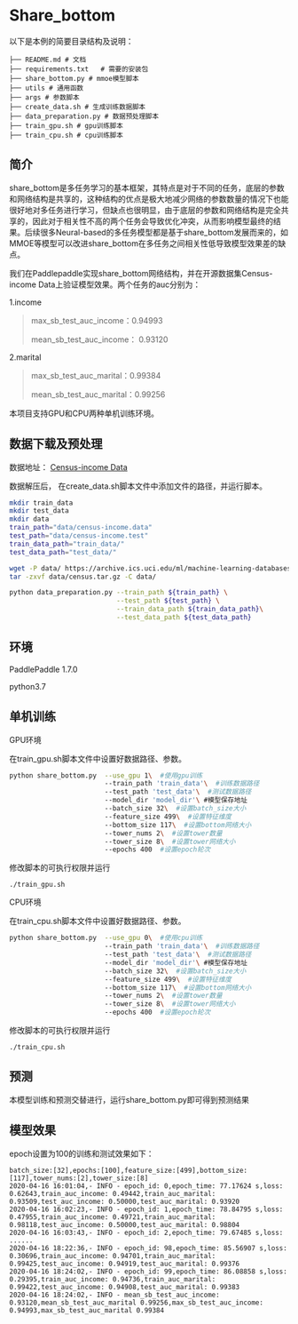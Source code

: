 # Share_bottom

 以下是本例的简要目录结构及说明： 

```
├── README.md # 文档
├── requirements.txt   # 需要的安装包
├── share_bottom.py # mmoe模型脚本
├── utils # 通用函数
├── args # 参数脚本
├── create_data.sh # 生成训练数据脚本
├── data_preparation.py # 数据预处理脚本
├── train_gpu.sh # gpu训练脚本
├── train_cpu.sh # cpu训练脚本
```

## 简介

share_bottom是多任务学习的基本框架，其特点是对于不同的任务，底层的参数和网络结构是共享的，这种结构的优点是极大地减少网络的参数数量的情况下也能很好地对多任务进行学习，但缺点也很明显，由于底层的参数和网络结构是完全共享的，因此对于相关性不高的两个任务会导致优化冲突，从而影响模型最终的结果。后续很多Neural-based的多任务模型都是基于share_bottom发展而来的，如MMOE等模型可以改进share_bottom在多任务之间相关性低导致模型效果差的缺点。

我们在Paddlepaddle实现share_bottom网络结构，并在开源数据集Census-income Data上验证模型效果。两个任务的auc分别为：

1.income

>max_sb_test_auc_income：0.94993
>
>mean_sb_test_auc_income： 0.93120

2.marital

> max_sb_test_auc_marital：0.99384
>
> mean_sb_test_auc_marital：0.99256

本项目支持GPU和CPU两种单机训练环境。



## 数据下载及预处理

数据地址： [Census-income Data](https://archive.ics.uci.edu/ml/datasets/Census-Income+(KDD) )

数据解压后， 在create_data.sh脚本文件中添加文件的路径，并运行脚本。

```sh
mkdir train_data
mkdir test_data
mkdir data
train_path="data/census-income.data"
test_path="data/census-income.test"
train_data_path="train_data/"
test_data_path="test_data/"

wget -P data/ https://archive.ics.uci.edu/ml/machine-learning-databases/census-income-mld/census.tar.gz
tar -zxvf data/census.tar.gz -C data/

python data_preparation.py --train_path ${train_path} \
                           --test_path ${test_path} \
                           --train_data_path ${train_data_path}\
                           --test_data_path ${test_data_path}

```

## 环境

 PaddlePaddle 1.7.0 

 python3.7 

## 单机训练

GPU环境

在train_gpu.sh脚本文件中设置好数据路径、参数。

```sh
python share_bottom.py  --use_gpu 1\  #使用gpu训练
                        --train_path 'train_data'\  #训练数据路径
                        --test_path 'test_data'\  #测试数据路径
                        --model_dir 'model_dir'\ #模型保存地址
                        --batch_size 32\  #设置batch_size大小
                        --feature_size 499\  #设置特征维度
                        --bottom_size 117\  #设置bottom网络大小
                        --tower_nums 2\  #设置tower数量
                        --tower_size 8\  #设置tower网络大小
                        --epochs 400  #设置epoch轮次
```

修改脚本的可执行权限并运行

```
./train_gpu.sh
```

CPU环境

在train_cpu.sh脚本文件中设置好数据路径、参数。

```sh
python share_bottom.py  --use_gpu 0\  #使用cpu训练
                        --train_path 'train_data'\  #训练数据路径
                        --test_path 'test_data'\  #测试数据路径
                        --model_dir 'model_dir'\ #模型保存地址
                        --batch_size 32\  #设置batch_size大小
                        --feature_size 499\  #设置特征维度
                        --bottom_size 117\  #设置bottom网络大小
                        --tower_nums 2\  #设置tower数量
                        --tower_size 8\  #设置tower网络大小
                        --epochs 400  #设置epoch轮次
```

修改脚本的可执行权限并运行

```
./train_cpu.sh
```



## 预测

本模型训练和预测交替进行，运行share_bottom.py即可得到预测结果

## 模型效果

epoch设置为100的训练和测试效果如下：

```text
batch_size:[32],epochs:[100],feature_size:[499],bottom_size:[117],tower_nums:[2],tower_size:[8]
2020-04-16 16:01:04,- INFO - epoch_id: 0,epoch_time: 77.17624 s,loss: 0.62643,train_auc_income: 0.49442,train_auc_marital: 0.93509,test_auc_income: 0.50000,test_auc_marital: 0.93920
2020-04-16 16:02:23,- INFO - epoch_id: 1,epoch_time: 78.84795 s,loss: 0.47955,train_auc_income: 0.49721,train_auc_marital: 0.98118,test_auc_income: 0.50000,test_auc_marital: 0.98804
2020-04-16 16:03:43,- INFO - epoch_id: 2,epoch_time: 79.67485 s,loss: 
......
2020-04-16 18:22:36,- INFO - epoch_id: 98,epoch_time: 85.56907 s,loss: 0.30696,train_auc_income: 0.94701,train_auc_marital: 0.99425,test_auc_income: 0.94919,test_auc_marital: 0.99376
2020-04-16 18:24:02,- INFO - epoch_id: 99,epoch_time: 86.08858 s,loss: 0.29395,train_auc_income: 0.94736,train_auc_marital: 0.99422,test_auc_income: 0.94908,test_auc_marital: 0.99383
2020-04-16 18:24:02,- INFO - mean_sb_test_auc_income: 0.93120,mean_sb_test_auc_marital 0.99256,max_sb_test_auc_income: 0.94993,max_sb_test_auc_marital 0.99384
```


